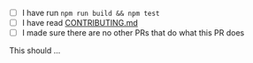 <!--
Please fill out the template, but an "x" in the boxes you have done
-->
- [ ] I have run `npm run build && npm test`
- [ ] I have read [CONTRIBUTING.md](https://github.com/jsmon/convert-to-string/blob/master/CONTRIBUTING.md)
- [ ] I made sure there are no other PRs that do what this PR does

<!-- 
Please describe what your PR does, and include all issues it should fix
-->
This should ...
